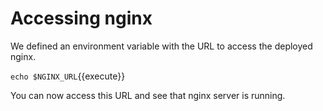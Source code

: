 # Accessing nginx

We defined an environment variable with the URL to access the deployed nginx.

`echo $NGINX_URL`{{execute}}

You can now access this URL and see that nginx server is running.

